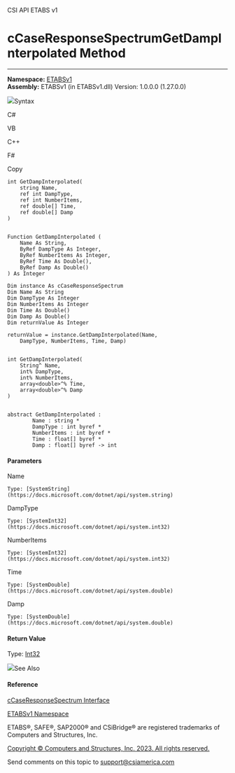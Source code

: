 ﻿

CSI API ETABS v1

# cCaseResponseSpectrumGetDampInterpolated Method  
  
---  
  
**Namespace:** [ETABSv1](2780f1b8-2033-5289-2298-1cdb2a7508d9.htm)  
**Assembly:** ETABSv1 (in ETABSv1.dll) Version: 1.0.0.0 (1.27.0.0)

![](../icons/SectionExpanded.png)Syntax

C#

VB

C++

F#

Copy

    
    
    int GetDampInterpolated(
    	string Name,
    	ref int DampType,
    	ref int NumberItems,
    	ref double[] Time,
    	ref double[] Damp
    )
    
    
    Function GetDampInterpolated ( 
    	Name As String,
    	ByRef DampType As Integer,
    	ByRef NumberItems As Integer,
    	ByRef Time As Double(),
    	ByRef Damp As Double()
    ) As Integer
    
    Dim instance As cCaseResponseSpectrum
    Dim Name As String
    Dim DampType As Integer
    Dim NumberItems As Integer
    Dim Time As Double()
    Dim Damp As Double()
    Dim returnValue As Integer
    
    returnValue = instance.GetDampInterpolated(Name, 
    	DampType, NumberItems, Time, Damp)
    
    
    int GetDampInterpolated(
    	String^ Name, 
    	int% DampType, 
    	int% NumberItems, 
    	array<double>^% Time, 
    	array<double>^% Damp
    )
    
    
    abstract GetDampInterpolated : 
            Name : string * 
            DampType : int byref * 
            NumberItems : int byref * 
            Time : float[] byref * 
            Damp : float[] byref -> int 
    

#### Parameters

Name

    Type: [SystemString](https://docs.microsoft.com/dotnet/api/system.string)  

DampType

    Type: [SystemInt32](https://docs.microsoft.com/dotnet/api/system.int32)  

NumberItems

    Type: [SystemInt32](https://docs.microsoft.com/dotnet/api/system.int32)  

Time

    Type: [SystemDouble](https://docs.microsoft.com/dotnet/api/system.double)  

Damp

    Type: [SystemDouble](https://docs.microsoft.com/dotnet/api/system.double)  

#### Return Value

Type: [Int32](https://docs.microsoft.com/dotnet/api/system.int32)

![](../icons/SectionExpanded.png)See Also

#### Reference

[cCaseResponseSpectrum Interface](f7256d7e-b1fc-de3c-58c2-7283a518e9a1.htm)

[ETABSv1 Namespace](2780f1b8-2033-5289-2298-1cdb2a7508d9.htm)

ETABS®, SAFE®, SAP2000® and CSiBridge® are registered trademarks of Computers
and Structures, Inc.  

[Copyright © Computers and Structures, Inc. 2023. All rights
reserved.](http://www.csiamerica.com)

Send comments on this topic to
[support@csiamerica.com](mailto:support%40csiamerica.com?Subject=CSI%20API%20ETABS%20v1)


